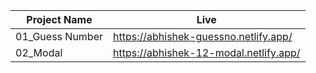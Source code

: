 Project Name | Live
------------ | -------------
01_Guess Number  | https://abhishek-guessno.netlify.app/
02_Modal | https://abhishek-12-modal.netlify.app/
